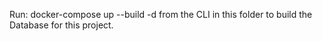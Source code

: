 Run:
docker-compose up --build -d
from the CLI in this folder to build the Database for this project.